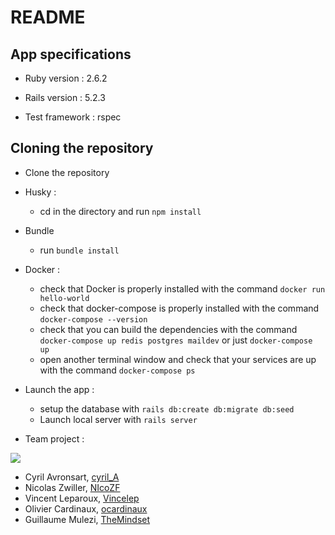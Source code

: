 # README

## App specifications

* Ruby version : 2.6.2

* Rails version : 5.2.3

* Test framework : rspec



## Cloning the repository

* Clone the repository

* Husky :
  * cd in the directory and run `npm install`

* Bundle
  * run `bundle install`

* Docker :
  * check that Docker is properly installed with the command `docker run hello-world`
  * check that docker-compose is properly installed with the command `docker-compose --version`
  * check that you can build the dependencies with the command `docker-compose up redis postgres maildev` or just `docker-compose up`
  * open another terminal window and check that your services are up with the command `docker-compose ps`

* Launch the app :
  * setup the database with `rails db:create db:migrate db:seed`
  * Launch local server with `rails server`

* Team project :

![](https://media0.giphy.com/media/2zeji2UedvZzvIZ45N/giphy.gif?cid=3640f6095c4a8a4d6b6958366767066f)

  * Cyril Avronsart, [cyril_A](https://github.com/belette06)
  * Nicolas Zwiller, [NIcoZF](https://github.com/NIcoZF)
  * Vincent Leparoux, [Vincelep](https://github.com/Vincelep)
  * Olivier Cardinaux, [ocardinaux](https://github.com/ocardinaux)
  * Guillaume Mulezi, [TheMindset](https://github.com/TheMindset)
